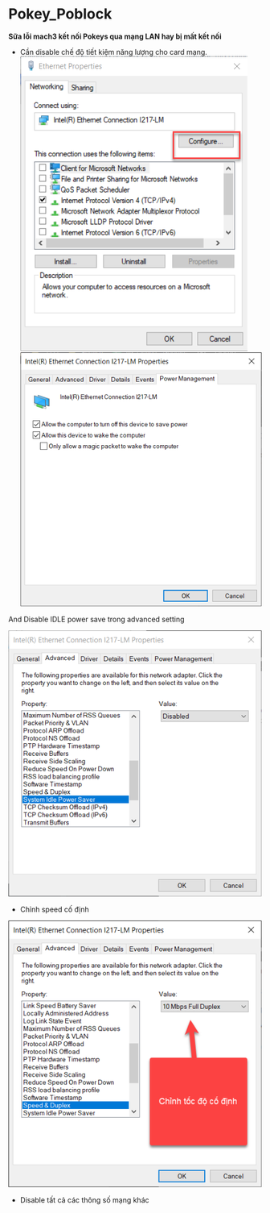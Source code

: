 # Pokey_Poblock

**Sữa lỗi mach3 kết nối Pokeys qua mạng LAN hay bị mất kết nối**

- Cần disable chế độ tiết kiệm năng lượng cho card mạng.
![B1](/pic/1.png)
![B2](/pic/2.png)

And Disable IDLE power save trong advanced setting

![B2](/pic/3.png)

- Chỉnh speed cố định

![B3](/pic/speed.png)

- Disable tất cả các thông số mạng khác